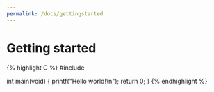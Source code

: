 ```yaml
---
permalink: /docs/gettingstarted
---
```


Getting started
===============

{% highlight C %}
#include <stdio>

int main(void) {
	printf("Hello world!\n");
	return 0;
}
{% endhighlight %}